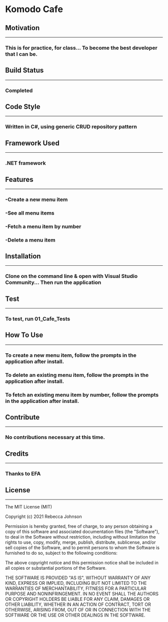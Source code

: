 ﻿# Komodo Cafe #

## Motivation ##
---
### This is for practice, for class... To become the best developer that I can be. ###  

## Build Status ##  
---
### Completed ###  

## Code Style ##  
---
### Written in C#, using generic CRUD repository pattern ###  

## Framework Used ##  
---
### .NET framework ###  


## Features ##  
---
### -Create a new menu item ###  
### -See all menu items ###  
### -Fetch a menu item by number ###  
### -Delete a menu item ###  

## Installation ## 
---
### Clone on the command line & open with Visual Studio Community... Then run the application ###  

## Test ## 
---
### To test, run 01_Cafe_Tests

## How To Use
---
### To create a new menu item, follow the prompts in the application after install.
### To delete an existing menu item, follow the prompts in the application after install.
### To fetch an existing menu item by number, follow the prompts in the application after install.

## Contribute
---
### No contributions necessary at this time.

## Credits
---
### Thanks to EFA

## License
---
The MIT License (MIT)

Copyright (c) 2021 Rebecca Johnson

Permission is hereby granted, free of charge, to any person obtaining a copy of this software and associated documentation files (the "Software"), to deal in the Software without restriction, including without limitation the rights to use, copy, modify, merge, publish, distribute, sublicense, and/or sell copies of the Software, and to permit persons to whom the Software is furnished to do so, subject to the following conditions:

The above copyright notice and this permission notice shall be included in all copies or substantial portions of the Software.

THE SOFTWARE IS PROVIDED "AS IS", WITHOUT WARRANTY OF ANY KIND, EXPRESS OR IMPLIED, INCLUDING BUT NOT LIMITED TO THE WARRANTIES OF MERCHANTABILITY, FITNESS FOR A PARTICULAR PURPOSE AND NONINFRINGEMENT. IN NO EVENT SHALL THE AUTHORS OR COPYRIGHT HOLDERS BE LIABLE FOR ANY CLAIM, DAMAGES OR OTHER LIABILITY, WHETHER IN AN ACTION OF CONTRACT, TORT OR OTHERWISE, ARISING FROM, OUT OF OR IN CONNECTION WITH THE SOFTWARE OR THE USE OR OTHER DEALINGS IN THE SOFTWARE.